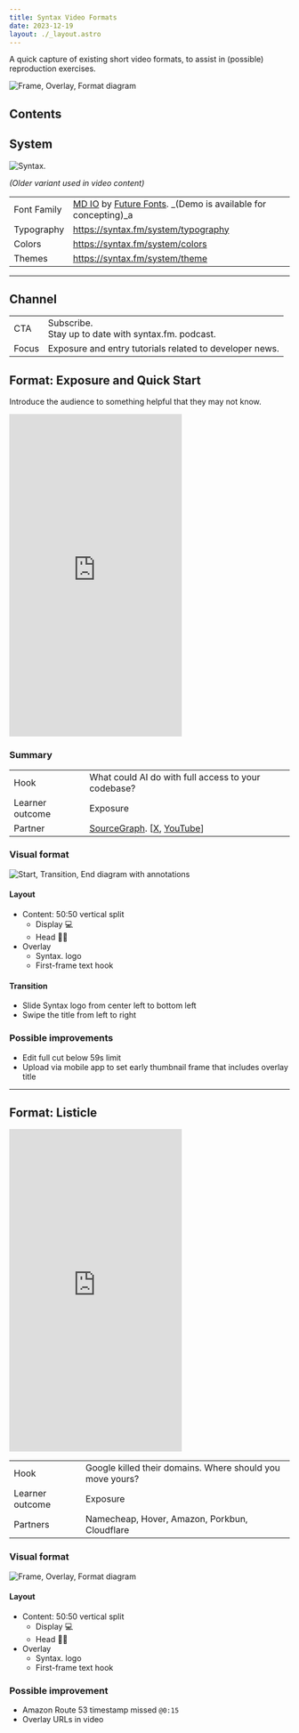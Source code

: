 ```yaml
---
title: Syntax Video Formats
date: 2023-12-19
layout: ./_layout.astro
---
```


A quick capture of existing short video formats, to assist in (possible) reproduction exercises.

![Frame, Overlay, Format diagram](./formats/_formats_five-registrars.png)

## Contents

## System

<div class="w-24 h-24">

![Syntax.](./formats/_formats_logo.jpg)

</div>

_(Older variant used in video content)_

|             |                                                                                                                                              |
| ----------- | -------------------------------------------------------------------------------------------------------------------------------------------- |
| Font Family | [MD IO](https://www.futurefonts.xyz/mass-driver/io) by [Future Fonts](https://www.futurefonts.xyz/). \_(Demo is available for concepting)\_a |
| Typography  | https://syntax.fm/system/typography                                                                                                          |
| Colors      | https://syntax.fm/system/colors                                                                                                              |
| Themes      | https://syntax.fm/system/theme                                                                                                               |

---

## Channel

|       |                                                          |
| ----- | -------------------------------------------------------- |
| CTA   | Subscribe.<br />Stay up to date with syntax.fm. podcast. |
| Focus | Exposure and entry tutorials related to developer news.  |

## Format: Exposure and Quick Start

Introduce the audience to something helpful that they may not know.

<iframe
    width="310"
    height="580"
    src="https://www.youtube.com/embed/fs2VsMvmdOQ"
    title="YouTube video player"
    frameborder="0"
    allow="accelerometer; autoplay; clipboard-write; encrypted-media; gyroscope; picture-in-picture; web-share"
    allowfullscreen></iframe>

### Summary

|                 |                                                                                                                                                  |
| --------------- | ------------------------------------------------------------------------------------------------------------------------------------------------ |
| Hook            | What could AI do with full access to your codebase?                                                                                              |
| Learner outcome | Exposure                                                                                                                                         |
| Partner         | [SourceGraph](https://about.sourcegraph.com/). [[X](https://twitter.com/sourcegraph), [YouTube](https://www.youtube.com/c/Sourcegraph/featured)] |

### Visual format

![Start, Transition, End diagram with annotations](./formats/_formats_ste-kody.png)

#### Layout

- Content: 50:50 vertical split
  - Display 💻️
  - Head 🧑‍🏫
- Overlay
  - Syntax. logo
  - First-frame text hook

#### Transition

- Slide Syntax logo from center left to bottom left
- Swipe the title from left to right

### Possible improvements

- Edit full cut below 59s limit
- Upload via mobile app to set early thumbnail frame that includes overlay title

---

## Format: Listicle

<iframe
        width="310"
        height="580"
        src="https://www.youtube.com/embed/pQLBAlHzIGc"
        title="YouTube video player"
        frameborder="0"
        allow="accelerometer; autoplay; clipboard-write; encrypted-media; gyroscope; picture-in-picture; web-share"
        allowfullscreen></iframe>

|                 |                                                           |
| --------------- | --------------------------------------------------------- |
| Hook            | Google killed their domains. Where should you move yours? |
| Learner outcome | Exposure                                                  |
| Partners        | Namecheap, Hover, Amazon, Porkbun, Cloudflare             |

### Visual format

![Frame, Overlay, Format diagram](./formats/_formats_five-registrars.png)

#### Layout

- Content: 50:50 vertical split
  - Display 💻️
  - Head 🧑‍🏫
- Overlay
  - Syntax. logo
  - First-frame text hook

### Possible improvement

- Amazon Route 53 timestamp missed `@0:15`
- Overlay URLs in video

<!-- ### Video

<div data-responsive-youtube-container>
<iframe width="560" height="315" src="https://www.youtube-nocookie.com/embed/9yiFXnefjks?si=e_Wq3sBbtXTScEnk" title="YouTube video player" frameborder="0" allow="accelerometer; autoplay; clipboard-write; encrypted-media; gyroscope; picture-in-picture; web-share" allowfullscreen></iframe>
</div>

glitch disappear

blackout

To stay up to date with developer news like this, Subscribe to the channel and check out the Syntax Podcast with new episodes every Monday, Wednesday, and Friday. -->
